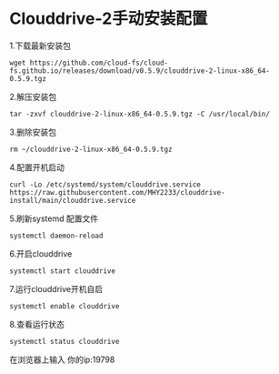 # Clouddrive-2手动安装配置
1.下载最新安装包

    wget https://github.com/cloud-fs/cloud-fs.github.io/releases/download/v0.5.9/clouddrive-2-linux-x86_64-0.5.9.tgz
2.解压安装包

    tar -zxvf clouddrive-2-linux-x86_64-0.5.9.tgz -C /usr/local/bin/
3.删除安装包

    rm ~/clouddrive-2-linux-x86_64-0.5.9.tgz
4.配置开机启动
    
    curl -Lo /etc/systemd/system/clouddrive.service https://raw.githubusercontent.com/MHY2233/clouddrive-install/main/clouddrive.service
5.刷新systemd 配置文件

    systemctl daemon-reload
6.开启clouddrive

    systemctl start clouddrive
7.运行clouddrive开机自启

    systemctl enable clouddrive
8.查看运行状态

    systemctl status clouddrive
在浏览器上输入 你的ip:19798
